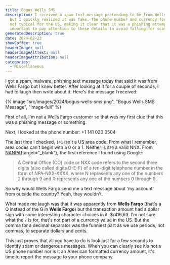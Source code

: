 ```yaml
---
title: Bogus Wells SMS
description: I received a spam text message pretending to be from Wells Fargo,
  but I quickly realized it was fake. The phone number and currency format were
  not typical for the US, making it clear that it was a phishing attempt. It's
  important to pay attention to these details to avoid falling for scams.
generatedDescription: true
date: 2024-02-23
showCoffee: true
headerImage: null
headerImageAltText: null
headerImageAttribution: null
categories:
  - Miscellaneous
---
```


I got a spam, malware, phishing text message today that said it was from Wells Fargo but I knew better. After looking at it for a couple of seconds, I had to laugh then write about it. Here's the message I received:

{% image "src/images/2024/bogus-wells-sms.png", "Bogus Wells SMS Message", "image-full" %}

First of all, I'm not a Wells Fargo customer so that was my first clue that this was a phishing message or something.

Next, I looked at the phone number: +1 141 020 0504

The last time I checked, `141` isn't a US area code. From what I remember, area codes can't begin with a 0 or a 1. Neither is `020` a valid NNX. From [NANPA](https://www.nationalnanpa.com/number_resource_info/co_codes.html){target="_blank"}, the first reference I found using Google:

> A Central Office (CO) code or NXX code refers to the second three digits (also called digits D-E-F) of a ten-digit telephone number in the form of NPA-NXX-XXXX, where N represents any one of the numbers 2 through 9 and X represents any one of the numbers 0 through 9.

So why would Wells Fargo send me a text message about 'my account' from outside the country? Yeah, they wouldn't. 

What made me laugh was that it was apparently from **Wells Farqo** (that's a Q instead of the G in **Wells Fargo**) but the transaction amount had a dollar sign with some interesting character choices in it: $/416,63. I'm not sure what the `/` is for, that's not part of a currency value in the US. But the comma for a decimal separator was the funniest part as we use periods, not commas, to separate dollars and cents.

This just proves that all you have to do is look just for a few seconds to identify spam or dangerous messages. When you can clearly see it's not a US phone number nor is it an American formatted currency amount, it's time to report the message to your phone company.
